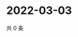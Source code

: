 # 2022-03-03

共 0 条

<!-- BEGIN WEIBO -->
<!-- 最后更新时间 Thu Mar 03 2022 19:16:38 GMT+0800 (China Standard Time) -->

<!-- END WEIBO -->
